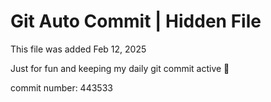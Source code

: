 # Git Auto Commit | Hidden File

This file was added Feb 12, 2025

Just for fun and keeping my daily git commit active 🤪

commit number: 443533
